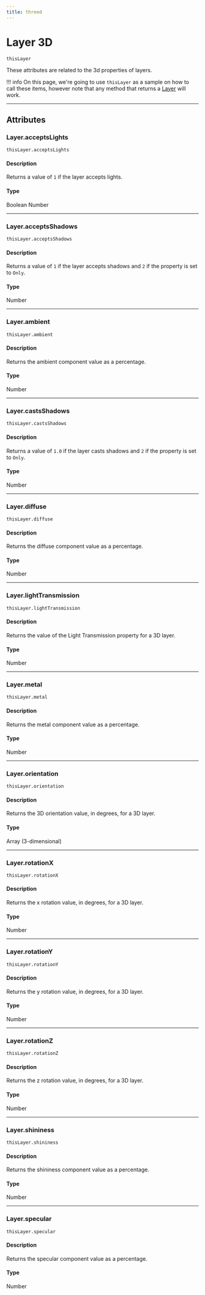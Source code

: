```yaml
---
title: threed
---
```


# Layer 3D

`thisLayer`

These attributes are related to the 3d properties of layers.

!!! info
    On this page, we're going to use `thisLayer` as a sample on how to call these items, however note that any method that returns a [Layer](.././layer) will work.

---

## Attributes

### Layer.acceptsLights

`thisLayer.acceptsLights`

#### Description

Returns a value of `1` if the layer accepts lights.

#### Type

Boolean Number

---

### Layer.acceptsShadows

`thisLayer.acceptsShadows`

#### Description

Returns a value of `1` if the layer accepts shadows and `2` if the property is set to `Only`.

#### Type

Number

---

### Layer.ambient

`thisLayer.ambient`

#### Description

Returns the ambient component value as a percentage.

#### Type

Number

---

### Layer.castsShadows

`thisLayer.castsShadows`

#### Description

Returns a value of `1.0` if the layer casts shadows and `2` if the property is set to `Only`.

#### Type

Number

---

### Layer.diffuse

`thisLayer.diffuse`

#### Description

Returns the diffuse component value as a percentage.

#### Type

Number

---

### Layer.lightTransmission

`thisLayer.lightTransmission`

#### Description

Returns the value of the Light Transmission property for a 3D layer.

#### Type

Number

---

### Layer.metal

`thisLayer.metal`

#### Description

Returns the metal component value as a percentage.

#### Type

Number

---

### Layer.orientation

`thisLayer.orientation`

#### Description

Returns the 3D orientation value, in degrees, for a 3D layer.

#### Type

Array (3-dimensional)

---

### Layer.rotationX

`thisLayer.rotationX`

#### Description

Returns the x rotation value, in degrees, for a 3D layer.

#### Type

Number

---

### Layer.rotationY

`thisLayer.rotationY`

#### Description

Returns the y rotation value, in degrees, for a 3D layer.

#### Type

Number

---

### Layer.rotationZ

`thisLayer.rotationZ`

#### Description

Returns the z rotation value, in degrees, for a 3D layer.

#### Type

Number

---

### Layer.shininess

`thisLayer.shininess`

#### Description

Returns the shininess component value as a percentage.

#### Type

Number

---

### Layer.specular

`thisLayer.specular`

#### Description

Returns the specular component value as a percentage.

#### Type

Number
